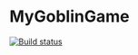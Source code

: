 # MyGoblinGame

[![Build status](https://ci.appveyor.com/api/projects/status/onhxm15rmbvj6rx6/branch/main?svg=true)](https://ci.appveyor.com/project/AlexanderIon/mygoblingame/branch/main)
